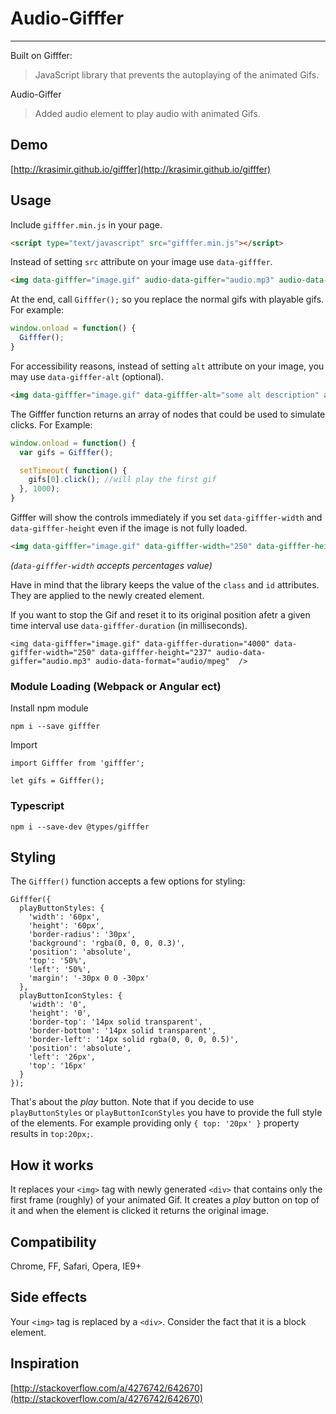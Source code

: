 # Audio-Gifffer

---

Built on Gifffer:

> JavaScript library that prevents the autoplaying of the animated Gifs.

Audio-Giffer
>Added audio element to play audio with animated Gifs. 

## Demo

[http://krasimir.github.io/gifffer](http://krasimir.github.io/gifffer)

## Usage

Include `gifffer.min.js` in your page.

```html
<script type="text/javascript" src="gifffer.min.js"></script>
```

Instead of setting `src` attribute on your image use `data-gifffer`.

```html
<img data-gifffer="image.gif" audio-data-giffer="audio.mp3" audio-data-format="audio/mpeg" />
```

At the end, call `Gifffer();` so you replace the normal gifs with playable gifs. For example:

```js
window.onload = function() {
  Gifffer();
}
```

For accessibility reasons, instead of setting `alt` attribute on your image, you may use `data-gifffer-alt` (optional).

```html
<img data-gifffer="image.gif" data-gifffer-alt="some alt description" audio-data-giffer="audio.mp3" audio-data-format="audio/mpeg" />
```

The Gifffer function returns an array of nodes that could be used to simulate clicks. For Example:

```js
window.onload = function() {
  var gifs = Gifffer();

  setTimeout( function() {
    gifs[0].click(); //will play the first gif
  }, 1000);
}
```

Gifffer will show the controls immediately if you set `data-gifffer-width` and `data-gifffer-height` even if the image is not fully loaded.

```html
<img data-gifffer="image.gif" data-gifffer-width="250" data-gifffer-height="237" audio-data-giffer="audio.mp3" audio-data-format="audio/mpeg" />
```

*(`data-gifffer-width` accepts percentages value)*

Have in mind that the library keeps the value of the `class` and `id` attributes. They are applied to the newly created element.

If you want to stop the Gif and reset it to its original position afetr a given time interval use `data-gifffer-duration` (in milliseconds).

```
<img data-gifffer="image.gif" data-gifffer-duration="4000" data-gifffer-width="250" data-gifffer-height="237" audio-data-giffer="audio.mp3" audio-data-format="audio/mpeg"  />
```

### Module Loading (Webpack or Angular ect)

Install npm module

```
npm i --save gifffer
```

Import

```
import Gifffer from 'gifffer';

let gifs = Gifffer();
```

### Typescript

```
npm i --save-dev @types/gifffer
```

## Styling

The `Gifffer()` function accepts a few options for styling:

```
Gifffer({
  playButtonStyles: {
    'width': '60px',
    'height': '60px',
    'border-radius': '30px',
    'background': 'rgba(0, 0, 0, 0.3)',
    'position': 'absolute',
    'top': '50%',
    'left': '50%',
    'margin': '-30px 0 0 -30px'
  },
  playButtonIconStyles: {
    'width': '0',
    'height': '0',
    'border-top': '14px solid transparent',
    'border-bottom': '14px solid transparent',
    'border-left': '14px solid rgba(0, 0, 0, 0.5)',
    'position': 'absolute',
    'left': '26px',
    'top': '16px'
  }
});
```

That's about the *play* button. Note that if you decide to use `playButtonStyles` or `playButtonIconStyles` you have to provide the full style of the elements. For example providing only `{ top: '20px' }` property results in `top:20px;`.

## How it works

It replaces your `<img>` tag with newly generated `<div>` that contains only the first frame (roughly) of your animated Gif. It creates a *play* button on top of it and when the element is clicked it returns the original image.

## Compatibility

Chrome, FF, Safari, Opera, IE9+

## Side effects

Your `<img>` tag is replaced by a `<div>`. Consider the fact that it is a block element.

## Inspiration

[http://stackoverflow.com/a/4276742/642670](http://stackoverflow.com/a/4276742/642670)
